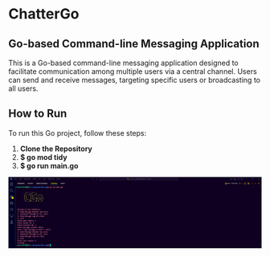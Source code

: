 #  ChatterGo

##  Go-based Command-line Messaging Application

This is a Go-based command-line messaging application designed to facilitate communication among multiple users via a central channel. Users can send and receive messages, targeting specific users or broadcasting to all users.

##  How to Run

To run this Go project, follow these steps:

1.  **Clone the Repository**
2.  **$ go mod tidy**
3.  **$ go run main.go**
<img title="project image" alt="Alt text" src="/img/image.png">